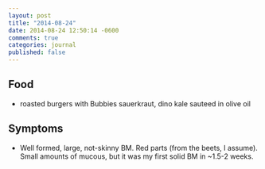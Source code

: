 ```yaml
---
layout: post
title: "2014-08-24"
date: 2014-08-24 12:50:14 -0600
comments: true
categories: journal
published: false
---
```


## Food
* roasted burgers with Bubbies sauerkraut, dino kale sauteed in olive oil

## Symptoms
* Well formed, large, not-skinny BM. Red parts (from the beets, I assume). Small amounts of mucous, but it was my first solid BM in ~1.5-2 weeks.
